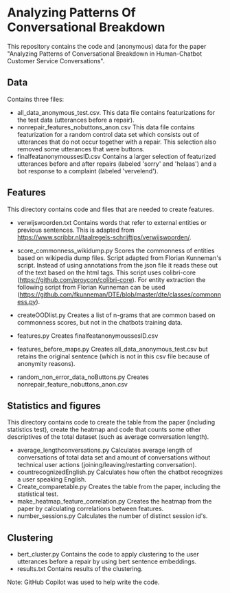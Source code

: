 # Analyzing Patterns Of Conversational Breakdown

This repository contains the code and (anonymous) data for the paper "Analyzing Patterns of Conversational Breakdown in Human-Chatbot Customer Service Conversations".

## Data
Contains three files:
- all_data_anonymous_test.csv. This data file contains featurizations for the test data (utterances before a repair).
- nonrepair_features_nobuttons_anon.csv This data file contains featurization for a random control data set which consists out of utterances that do not occur together with a repair. This selection also removed some utterances that were buttons.
- finalfeatanonymoussesID.csv Contains a larger selection of featurized utterances before and after repairs (labeled 'sorry' and 'helaas') and a bot response to a complaint (labeled 'vervelend'). 

## Features
This directory contains code and files that are needed to create features.
- verwijswoorden.txt Contains words that refer to external entities or previous sentences. This is adapted from https://www.scribbr.nl/taalregels-schrijftips/verwijswoorden/.
- score_commonness_wikidump.py Scores the commonness of entities based on wikipedia dump files. Script adapted from Florian Kunneman's script. Instead of using annotations from the json file it reads these out of the text based on the html tags. This script uses colibri-core (https://github.com/proycon/colibri-core). For entity extraction the following script from Florian Kunneman can be used (https://github.com/fkunneman/DTE/blob/master/dte/classes/commonness.py).
- createOODlist.py Creates a list of n-grams that are common based on commonness scores, but not in the chatbots training data.

- features.py Creates finalfeatanonymoussesID.csv
- features_before_maps.py Creates all_data_anonymous_test.csv but retains the original sentence (which is not in this csv file because of anonymity reasons).
- random_non_error_data_noButtons.py Creates nonrepair_feature_nobuttons_anon.csv 

## Statistics and figures
This directory contains code to create the table from the paper (including statistics test), create the heatmap and code that counts some other descriptives of the total dataset (such as average conversation length).

- average_lengthconversations.py Calculates average length of conversations of total data set and amount of conversations without technical user actions (joining/leaving/restarting conversation).
- countrecognizedEnglish.py Calculates how often the chatbot recognizes a user speaking English.
- Create_comparetable.py Creates the table from the paper, including the statistical test.
- make_heatmap_feature_correlation.py Creates the heatmap from the paper by calculating correlations between features.
- number_sessions.py Calculates the number of distinct session id's.


## Clustering 
- bert_cluster.py Contains the code to apply clustering to the user utterances before a repair by using bert sentence embeddings.
- results.txt Contains results of the clustering.





Note: GitHub Copilot was used to help write the code.
